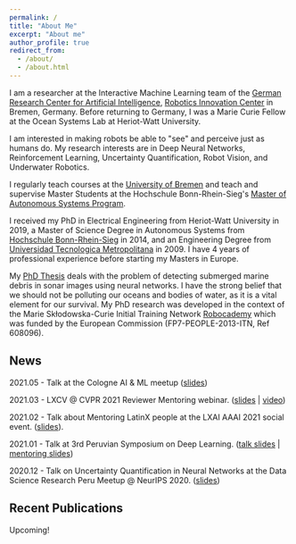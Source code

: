 ```yaml
---
permalink: /
title: "About Me"
excerpt: "About me"
author_profile: true
redirect_from: 
  - /about/
  - /about.html
---
```


I am a researcher at the Interactive Machine Learning team of the [German Research Center for Artificial Intelligence](https://www.dfki.de), [Robotics Innovation Center](https://robotik.dfki-bremen.de) in Bremen, Germany. Before returning to Germany, I was a Marie Curie Fellow at the Ocean Systems Lab at Heriot-Watt University.

I am interested in making robots be able to "see" and perceive just as humans do. My research interests are in Deep Neural Networks, Reinforcement Learning, Uncertainty Quantification, Robot Vision, and Underwater Robotics.

I regularly teach courses at the [University of Bremen](http://www.informatik.uni-bremen.de/) and teach and supervise Master Students at the Hochschule Bonn-Rhein-Sieg's [Master of Autonomous Systems Program](https://www.h-brs.de/en/inf/study/master/autonomous-systems).

I received my PhD in Electrical Engineering from Heriot-Watt University in 2019, a Master of Science Degree in Autonomous Systems from [Hochschule Bonn-Rhein-Sieg](https://www.h-brs.de) in 2014, and an Engineering Degree from [Universidad Tecnologica Metropolitana](http://www.utem.cl) in 2009. I have 4 years of professional experience before starting my Masters in Europe.

My [PhD Thesis](https://arxiv.org/abs/1905.05241) deals with the problem of detecting submerged marine debris in sonar images using neural networks. I have the strong belief that we should not be polluting our oceans and bodies of water, as it is a vital element for our survival. My PhD research was developed in the context of the Marie Skłodowska-Curie Initial Training Network [Robocademy](https://www.robocademy-project.eu) which was funded by the European Commission (FP7-PEOPLE-2013-ITN, Ref 608096).

## News
2021.05 - Talk at the Cologne AI & ML meetup ([slides](https://mvaldenegro.github.io/files/CAIML-2021-uncertainty-neural-networks-vision-robotics.pdf))

2021.03 - LXCV @ CVPR 2021 Reviewer Mentoring webinar. ([slides](https://mvaldenegro.github.io/files/LXCV-CVPR-2021-review-mentoring.pdf) &#124; [video](https://www.youtube.com/watch?v=v9sCP7WIBno))

2021.02 - Talk about Mentoring LatinX people at the LXAI AAAI 2021 social event. ([slides](https://mvaldenegro.github.io/files/LXAI-AAAI-2021-mentoring-social.pdf)).

2021.01 - Talk at 3rd Peruvian Symposium on Deep Learning. ([talk slides](https://mvaldenegro.github.io/files/SPDL2021-incertidumbre-redes-neuronales-robotica.pdf) &#124; [mentoring slides](https://mvaldenegro.github.io/files/SPDL2021-mentoria.pdf))

2020.12 - Talk on Uncertainty Quantification in Neural Networks at the Data Science Research Peru Meetup @ NeurIPS 2020. ([slides](https://mvaldenegro.github.io/files/DSRP-meetup-NeurIPS-2020-incertidumbre-redes-neuronales.pdf))

## Recent Publications

Upcoming!